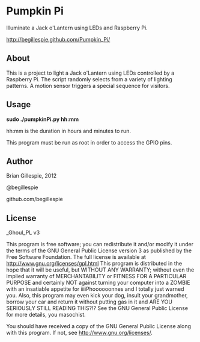 Pumpkin Pi
==========

Illuminate a Jack o'Lantern using LEDs and Raspberry Pi.

http://begillespie.github.com/Pumpkin_Pi/

About
-----

This is a project to light a Jack o'Lantern using LEDs controlled by a Raspberry Pi. The script randomly selects from a variety of lighting patterns. A motion sensor triggers a special sequence for visitors.

Usage
-----

**sudo ./pumpkinPi.py hh:mm**

hh:mm is the duration in hours and minutes to run.

This program must be run as root in order to access the GPIO pins.

Author
------

Brian Gillespie, 2012

  @begillespie
  
  github.com/begillespie

License
-------

_Ghoul_PL v3

This program is free software; you can redistribute it and/or modify it under the terms of the GNU General Public License version 3 as published by the Free Software Foundation. The full license is available at http://www.gnu.org/licenses/gpl.html This program is distributed in the hope that it will be useful, but WITHOUT ANY WARRANTY; without even the implied warranty of MERCHANTABILITY or FITNESS FOR A PARTICULAR PURPOSE and certainly NOT against turning your computer into a ZOMBIE with an insatiable appetite for iiiiPhoooooonnes and I totally just warned you. Also, this program may even kick your dog, insult your grandmother, borrow your car and return it without putting gas in it and ARE YOU SERIOUSLY STILL READING THIS?!? See the GNU General Public License for more details, you masochist.

You should have received a copy of the GNU General Public License along with this program.  If not, see <http://www.gnu.org/licenses/>.
